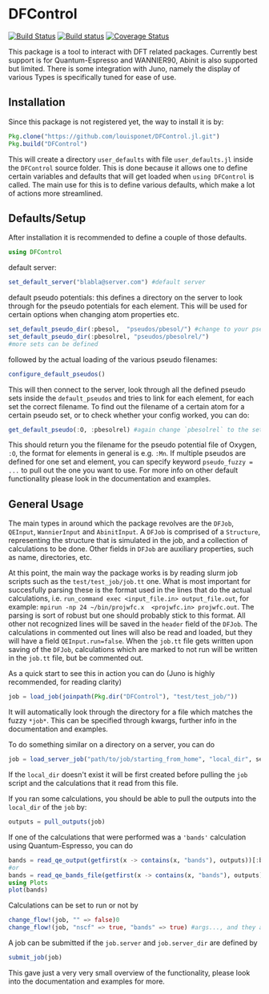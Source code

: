 # DFControl
[![Build Status](https://travis-ci.org/louisponet/DFControl.jl.svg?branch=master)](https://travis-ci.org/louisponet/DFControl.jl)
[![Build status](https://ci.appveyor.com/api/projects/status/05vktbyj39u47usa?svg=true)](https://ci.appveyor.com/project/louisponet/dfcontrol-jl)
[![Coverage Status](https://coveralls.io/repos/github/louisponet/DFControl.jl/badge.svg?branch=master)](https://coveralls.io/github/louisponet/DFControl.jl?branch=master)

This package is a tool to interact with DFT related packages. Currently best support is for Quantum-Espresso and WANNIER90, Abinit is also supported but limited. There is some integration with Juno, namely the display of various Types is specifically tuned for ease of use.

## Installation

Since this package is not registered yet, the way to install it is by:
```julia
Pkg.clone("https://github.com/louisponet/DFControl.jl.git")
Pkg.build("DFControl")
```

This will create a directory `user_defaults` with file `user_defaults.jl` inside the `DFControl` source folder. This is done because it allows one to define certain variables and defaults that will get loaded when `using DFControl` is called. The main use for this is to define various defaults, which make a lot of actions more streamlined.

## Defaults/Setup

After installation it is recommended to define a couple of those defaults.
```julia
using DFControl
```
default server:
```julia
set_default_server("blabla@server.com") #default server
```

default pseudo potentials:
this defines a directory on the server to look through for the pseudo potentials for each element. This will be used for certain options when changing atom properties etc.
```julia
set_default_pseudo_dir(:pbesol,  "pseudos/pbesol/") #change to your pseudo_set_name and directory of choice
set_default_pseudo_dir(:pbesolrel, "pseudos/pbesolrel/")
#more sets can be defined
```

followed by the actual loading of the various pseudo filenames:
```julia
configure_default_pseudos()
```
This will then connect to the server, look through all the defined pseudo sets inside the `default_pseudos` and tries to link for each element, for each set the correct filename.
To find out the filename of a certain atom for a certain pseudo set, or to check whether your config worked, you can do:
```julia
get_default_pseudo(:O, :pbesolrel) #again change `pbesolrel` to the set you defined before
```
This should return you the filename for the pseudo potential file of Oxygen, `:O`, the format for elements in general is e.g. `:Mn`.
If multiple pseudos are defined for one set and element, you can specify keyword `pseudo_fuzzy = ...` to pull out the one you want to use.
For more info on other default functionality please look in the documentation and examples.

## General Usage

The main types in around which the package revolves are the `DFJob`, `QEInput`, `WannierInput` and `AbinitInput`.
A `DFJob` is comprised of a `Structure`, representing the structure that is simulated in the job, and a collection of calculations to be done. Other fields in `DFJob` are auxiliary properties, such as name, directories, etc.

At this point, the main way the package works is by reading slurm job scripts such as the `test/test_job/job.tt` one.
What is most important for succesfully parsing these is the format used in the lines that do the actual calculations, i.e. `run_command exec <input_file.in> output_file.out`, for example: `mpirun -np 24 ~/bin/projwfc.x  <projwfc.in> projwfc.out`.
The parsing is sort of robust but one should probably stick to this format.
All other not recognized lines will be saved in the `header` field of the `DFJob`.
The calculations in commented out lines will also be read and loaded, but they will have a field `QEInput.run=false`.
When the `job.tt` file gets written upon saving of the `DFJob`, calculations which are marked to not run will be written in the `job.tt` file, but be commented out.

As a quick start to see this in action you can do (Juno is highly recommended, for reading clarity)
```julia
job = load_job(joinpath(Pkg.dir("DFControl"), "test/test_job/"))
```

It will automatically look through the directory for a file which matches the fuzzy `*job*`. This can be specified through kwargs, further info in the documentation and examples.

To do something similar on a directory on a server, you can do
```julia
job = load_server_job("path/to/job/starting_from_home", "local_dir", server=get_default_server())
```
If the `local_dir` doesn't exist it will be first created before pulling the `job` script and the calculations that it read from this file.

If you ran some calculations, you should be able to pull the outputs into the `local_dir` of the `job` by:
```julia
outputs = pull_outputs(job)
```

If one of the calculations that were performed was a `'bands'` calculation using Quantum-Espresso, you can do
```julia
bands = read_qe_output(getfirst(x -> contains(x, "bands"), outputs))[:bands]
#or
bands = read_qe_bands_file(getfirst(x -> contains(x, "bands"), outputs))
using Plots
plot(bands)
```

Calculations can be set to run or not by
```julia
change_flow!(job, "" => false)0
change_flow!(job, "nscf" => true, "bands" => true) #args..., and they are matched fuzzily
```

A job can be submitted if the `job.server` and `job.server_dir` are defined by
```julia
submit_job(job)
```

This gave just a very very small overview of the functionality, please look into the documentation and examples for more.

